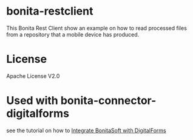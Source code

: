 # bonita-restclient
This Bonita Rest Client show an example on how to read processed files from a repository that a mobile device has produced. 

# License
Apache License V2.0

# Used with bonita-connector-digitalforms
see the tutorial on how to  [Integrate BonitaSoft with DigitalForms](https://github.com/OpenSoftwareSolutions/bonita-connector-digitalforms/wiki/Integration-DigitalForms-with-BonitaSoft)
